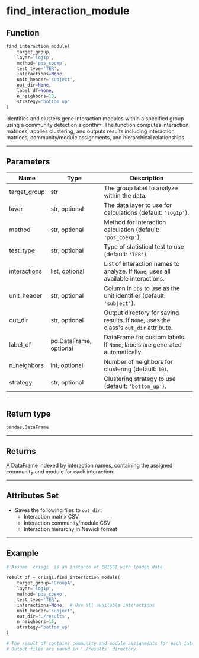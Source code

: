 # find_interaction_module

## Function

```python
find_interaction_module(
    target_group,
    layer='log1p',
    method='pos_coexp',
    test_type='TER',
    interactions=None,
    unit_header='subject',
    out_dir=None,
    label_df=None,
    n_neighbors=10,
    strategy='bottom_up'
)
```

Identifies and clusters gene interaction modules within a specified group using a community detection algorithm. The function computes interaction matrices, applies clustering, and outputs results including interaction matrices, community/module assignments, and hierarchical relationships.

---

## Parameters

| Name          | Type            | Description                                                                                  |
|---------------|-----------------|----------------------------------------------------------------------------------------------|
| target_group     | str             | The group label to analyze within the data.                                               |
| layer         | str, optional   | The data layer to use for calculations (default: `'log1p'`).                                 |
| method        | str, optional   | Method for interaction calculation (default: `'pos_coexp'`).                                 |
| test_type     | str, optional   | Type of statistical test to use (default: `'TER'`).                                          |
| interactions  | list, optional  | List of interaction names to analyze. If `None`, uses all available interactions.            |
| unit_header   | str, optional   | Column in `obs` to use as the unit identifier (default: `'subject'`).                        |
| out_dir       | str, optional   | Output directory for saving results. If `None`, uses the class's `out_dir` attribute.        |
| label_df      | pd.DataFrame, optional | DataFrame for custom labels. If `None`, labels are generated automatically.           |
| n_neighbors   | int, optional   | Number of neighbors for clustering (default: `10`).                                          |
| strategy      | str, optional   | Clustering strategy to use (default: `'bottom_up'`).                                         |

---

## Return type

`pandas.DataFrame`

---

## Returns

A DataFrame indexed by interaction names, containing the assigned community and module for each interaction.

---

## Attributes Set

- Saves the following files to `out_dir`:
  - Interaction matrix CSV
  - Interaction community/module CSV
  - Interaction hierarchy in Newick format

---

## Example

```python
# Assume `crisgi` is an instance of CRISGI with loaded data

result_df = crisgi.find_interaction_module(
    target_group='GroupA',
    layer='log1p',
    method='pos_coexp',
    test_type='TER',
    interactions=None,  # Use all available interactions
    unit_header='subject',
    out_dir='./results',
    n_neighbors=15,
    strategy='bottom_up'
)

# The result_df contains community and module assignments for each interaction.
# Output files are saved in './results' directory.
```
